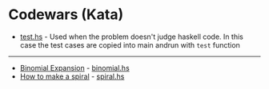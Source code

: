 # Codewars (Kata)

- [test.hs](test.hs) - Used when the problem doesn't judge haskell code. In this case the test cases are copied into main andrun with `test` function

---

- [Binomial Expansion](https://www.codewars.com/kata/540d0fdd3b6532e5c3000b5b) - [binomial.hs](binomial.hs)
- [How to make a spiral](https://www.codewars.com/kata/534e01fbbb17187c7e0000c6/train/haskell) - [spiral.hs](spiral.hs)
